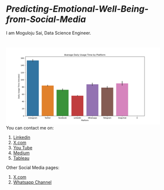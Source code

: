 # ***Predicting-Emotional-Well-Being-from-Social-Media***


I am Moguloju Sai, Data Science Engineer.
# 
![image alt](https://github.com/Saimoguloju/Predicting-Emotional-Well-Being-from-Social-Media/blob/master/Average%20Daily%20Usage%20Time%20by%20Platform.png)
You can contact me on:
1. [Linkedin](https://www.linkedin.com/in/moguloju-sai-2b060b228)
2. [X.com](https://twitter.com/MogulojuSai2)
3. [You Tube](https://www.youtube.com/@Moguloju_Sai)
4. [Medium](https://medium.com/@saimoguloju2)
5. [Tableau](https://public.tableau.com/app/profile/moguloju.sai)

Other Social Media pages:
1. [X.com](https://twitter.com/SmartMachines1?t=mZg1j9Z_V8WWzvlkl4027Q&s=09)
2. [Whatsapp Channel](https://www.whatsapp.com/channel/0029Va9NAvs1SWstruaF3x41)
